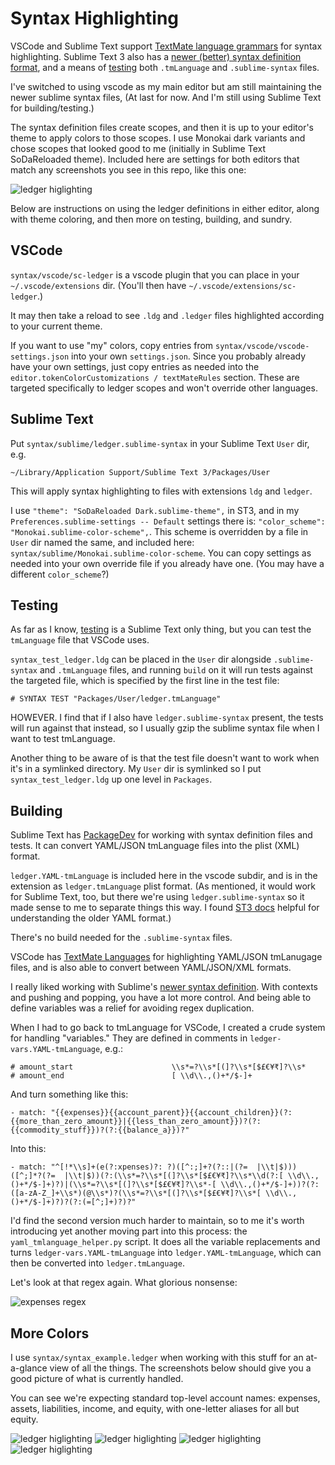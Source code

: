 # Syntax Highlighting

VSCode and Sublime Text support [TextMate language grammars][1] for
syntax highlighting. Sublime Text 3 also has a [newer (better) syntax
definition format][2], and a means of [testing][3] both `.tmLanguage`
and `.sublime-syntax` files.

I've switched to using vscode as my main editor but am still maintaining
the newer sublime syntax files, (At last for now. And I'm still using
Sublime Text for building/testing.)

The syntax definition files create scopes, and then it is up to your
editor's theme to apply colors to those scopes. I use Monokai dark
variants and chose scopes that looked good to me (initially in Sublime
Text SoDaReloaded theme). Included here are settings for both editors
that match any screenshots you see in this repo, like this one:

![ledger higlighting](../docs/images/ledger-syntax-highlighting.png)

Below are instructions on using the ledger definitions in either editor,
along with theme coloring, and then more on testing, building, and
sundry.

## VSCode

`syntax/vscode/sc-ledger` is a vscode plugin that you can place in your
`~/.vscode/extensions` dir. (You'll then have
`~/.vscode/extensions/sc-ledger`.)

It may then take a reload to see `.ldg` and `.ledger` files highlighted
according to your current theme.

If you want to use "my" colors, copy entries from
`syntax/vscode/vscode-settings.json` into your own `settings.json`.
Since you probably already have your own settings, just copy entries as
needed into the `editor.tokenColorCustomizations / textMateRules`
section. These are targeted specifically to ledger scopes and won't
override other languages.

## Sublime Text

Put `syntax/sublime/ledger.sublime-syntax` in your Sublime Text `User`
dir, e.g.

    ~/Library/Application Support/Sublime Text 3/Packages/User

This will apply syntax highlighting to files with extensions `ldg` and
`ledger`.

I use `"theme": "SoDaReloaded Dark.sublime-theme",` in ST3, and in my
`Preferences.sublime-settings -- Default` settings there is:
`"color_scheme": "Monokai.sublime-color-scheme",`. This scheme is
overridden by a file in `User` dir named the same, and included here:
`syntax/sublime/Monokai.sublime-color-scheme`. You can copy settings as
needed into your own override file if you already have one. (You may
have a different `color_scheme`?)

## Testing

As far as I know, [testing][3] is a Sublime Text only thing, but you can
test the `tmLanguage` file that VSCode uses.

`syntax_test_ledger.ldg` can be placed in the `User` dir alongside
`.sublime-syntax` and `.tmLanguage` files, and running `build` on it
will run tests against the targeted file, which is specified by the
first line in the test file:

    # SYNTAX TEST "Packages/User/ledger.tmLanguage"

HOWEVER. I find that if I also have `ledger.sublime-syntax` present, the
tests will run against that instead, so I usually gzip the sublime
syntax file when I want to test tmLanguage.

Another thing to be aware of is that the test file doesn't want to work
when it's in a symlinked directory. My `User` dir is symlinked so I put
`syntax_test_ledger.ldg` up one level in `Packages`.

## Building

Sublime Text has [PackageDev][4] for working with syntax definition
files and tests. It can convert YAML/JSON tmLanguage files into the
plist (XML) format.

`ledger.YAML-tmLanguage` is included here in the vscode subdir, and is
in the extension as `ledger.tmLanguage` plist format. (As mentioned, it
would work for Sublime Text, too, but there we're using
`ledger.sublime-syntax` so it made sense to me to separate things this
way. I found [ST3 docs][4] helpful for understanding the older YAML
format.)

There's no build needed for the `.sublime-syntax` files.

VSCode has [TextMate Languages][6] for highlighting YAML/JSON tmLanugage
files, and is also able to convert between YAML/JSON/XML formats.

I really liked working with Sublime's [newer syntax definition][2]. With
contexts and pushing and popping, you have a lot more control. And being
able to define variables was a relief for avoiding regex duplication.

When I had to go back to tmLanguage for VSCode, I created a crude system
for handling "variables." They are defined in comments in
`ledger-vars.YAML-tmLanguage`, e.g.:

    # amount_start                      \\s*=?\\s*[(]?\\s*[$£€¥₹]?\\s*
    # amount_end                        [ \\d\\.,()+*/$-]+

And turn something like this:

    - match: "{{expenses}}{{account_parent}}{{account_children}}(?:{{more_than_zero_amount}}|{{less_than_zero_amount}})?(?:{{commodity_stuff}})?(?:{{balance_a}})?"

Into this:

    - match: "^[!*\\s]+(e(?:xpenses)?: ?)([^:;]+?(?::|(?=  |\\t|$)))([^;]*?(?=  |\\t|$))(?:(\\s*=?\\s*[(]?\\s*[$£€¥₹]?\\s*\\d(?:[ \\d\\.,()+*/$-]+)?)|(\\s*=?\\s*[(]?\\s*[$£€¥₹]?\\s*-[ \\d\\.,()+*/$-]+))?(?:([a-zA-Z_]+\\s*)(@\\s*)?(\\s*=?\\s*[(]?\\s*[$£€¥₹]?\\s*[ \\d\\.,()+*/$-]+)?)?(?:(=[^;]+)?)?"

I'd find the second version much harder to maintain, so to me it's worth
introducing yet another moving part into this process: the
`yaml_tmlanguage_helper.py` script. It does all the variable
replacements and turns `ledger-vars.YAML-tmLanguage` into
`ledger.YAML-tmLanguage`, which can then be converted into
`ledger.tmLanguage`.

Let's look at that regex again. What glorious nonsense:

![expenses regex](../docs/images/ledger-expenses-regex.png)

## More Colors

I use `syntax/syntax_example.ledger` when working with this stuff for an
at-a-glance view of all the things. The screenshots below should give
you a good picture of what is currently handled.

You can see we're expecting standard top-level account names: expenses,
assets, liabilities, income, and equity, with one-letter aliases for all
but equity.

![ledger higlighting](../docs/images/ledger-syntax-highlighting-10.png)
![ledger higlighting](../docs/images/ledger-syntax-highlighting-11.png)
![ledger higlighting](../docs/images/ledger-syntax-highlighting-12.png)
![ledger higlighting](../docs/images/ledger-syntax-highlighting-13.png)

[1]: https://macromates.com/manual/en/language_grammars
[2]: https://www.sublimetext.com/docs/3/syntax.html
[3]: https://www.sublimetext.com/docs/3/syntax.html#testing
[4]: http://docs.sublimetext.info/en/latest/extensibility/syntaxdefs.html
[5]: https://github.com/SublimeText/PackageDev
[6]: https://github.com/Togusa09/vscode-tmlanguage
